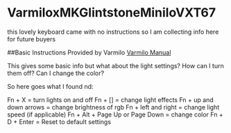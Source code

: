 # VarmiloxMKGlintstoneMiniloVXT67
this lovely keyboard came with no instructions so I am collecting info here for future buyers 

##Basic Instructions 
Provided by Varmilo
[Varmilo Manual](https://en.varmilo.com/keyboardproscenium/generic/web/viewer.html?file=https%3A%2F%2Fcn.varmilo.com%2Fkeyboardproscenium%2Fupload%2F%E8%BF%B7%E4%BD%A0%E6%B4%9B65%E9%9D%99%E7%94%B5%E5%AE%B9%E5%8F%8C%E6%A8%A1%E8%AF%B4%E6%98%8E%E4%B9%A6_1.0.pdf)

This gives some basic info but what about the light settings? How can I turn them off? Can I change the color? 

So here goes what I found  nd: 

Fn + X = turn lights on and off 
Fn + [] = change light effects 
Fn + up and down arrows = change brightness of rgb
Fn + left and right = change light speed (if applicable) 
Fn + Alt + Page Up or Page Down = change color 
Fn + D + Enter = Reset to default settings 
